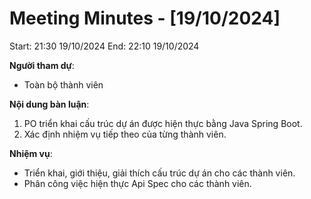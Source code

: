 # Meeting Minutes - [19/10/2024]

Start: 21:30 19/10/2024
End: 22:10 19/10/2024

**Người tham dự**:

- Toàn bộ thành viên

**Nội dung bàn luận**:

1. PO triển khai cấu trúc dự án được hiện thực bằng Java Spring Boot.
2. Xác định nhiệm vụ tiếp theo của từng thành viên.

**Nhiệm vụ**:

- Triển khai, giới thiệu, giải thích cấu trúc dự án cho các thành viên.
- Phân công việc hiện thực Api Spec cho các thành viên.
